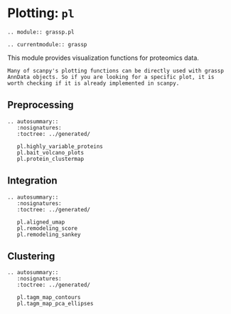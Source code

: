 # Plotting: `pl`

```{eval-rst}
.. module:: grassp.pl
```

```{eval-rst}
.. currentmodule:: grassp
```

This module provides visualization functions for proteomics data.

```{note}
Many of scanpy's plotting functions can be directly used with grassp AnnData objects. So if you are looking for a specific plot, it is worth checking if it is already implemented in scanpy.
```

## Preprocessing

```{eval-rst}
.. autosummary::
   :nosignatures:
   :toctree: ../generated/

   pl.highly_variable_proteins
   pl.bait_volcano_plots
   pl.protein_clustermap
```

## Integration
```{eval-rst}
.. autosummary::
   :nosignatures:
   :toctree: ../generated/

   pl.aligned_umap
   pl.remodeling_score
   pl.remodeling_sankey
``` 

## Clustering
```{eval-rst}
.. autosummary::
   :nosignatures:
   :toctree: ../generated/

   pl.tagm_map_contours
   pl.tagm_map_pca_ellipses